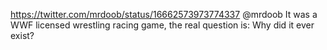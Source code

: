https://twitter.com/mrdoob/status/16662573973774337 @mrdoob It was a WWF licensed wrestling racing game, the real question is: Why did it ever exist?